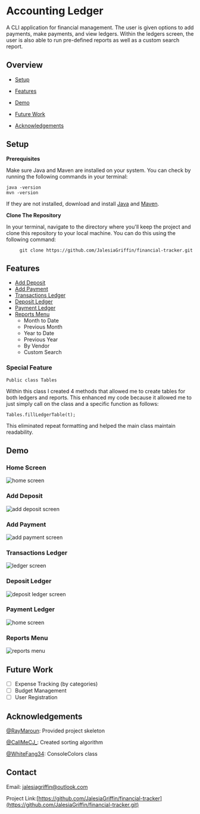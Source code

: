 # Accounting Ledger

A CLI application for financial management. The user is given options to add payments, make payments, and view ledgers. Within the ledgers screen, the user is also able to run pre-defined reports as well as a custom search report.


## Overview

- [Setup](#setup)

- [Features](#features)

- [Demo](#demo)

- [Future Work](#future-work)

- [Acknowledgements](#acknowledgements)

## Setup
**Prerequisites**


Make sure Java and Maven are installed on your system.
You can check by running the following commands in your terminal:

```
java -version  
mvn -version
```
If they are not installed, download and install [Java](https://www.oracle.com/java/technologies/javase-downloads.html) and  [Maven](https://maven.apache.org/download.cgi).

**Clone The Repository**

In your terminal, navigate to the directory where you'll keep the project and clone this repository to your local machine. You can do this using the following command:
```
     git clone https://github.com/JalesiaGriffin/financial-tracker.git
```

## Features
- [Add Deposit](#add-deposit)
- [Add Payment](#add-payment)
- [Transactions Ledger](#transactions-ledger)
- [Deposit Ledger](#deposit-ledger)
- [Payment Ledger](#payment-ledger)
- [Reports Menu](#reports-menu)
  - Month to Date
  - Previous Month
  - Year to Date
  - Previous Year
  - By Vendor
  - Custom Search

### **Special Feature**
```
Public class Tables
```

Within this class I created 4 methods that allowed me to create tables for both
ledgers and reports. This enhanced my code because it allowed me to just
simply call on the class and a specific function as follows:
```
Tables.fillLedgerTable(t);
```
This eliminated repeat formatting and helped the main class maintain readability.
## Demo
### Home Screen
![home screen](imgs/home.gif)
### Add Deposit
![add deposit screen](imgs/add-deposit.gif)
### Add Payment
![add payment screen](imgs/add-payment.gif)
### Transactions Ledger
![ledger screen](imgs/ledger.gif)
### Deposit Ledger
![deposit ledger screen](imgs/deposit-ledger-screen.gif)
### Payment Ledger
![home screen](imgs/payment-ledger.gif)
### Reports Menu
![reports menu](imgs/reports-menu.gif)

## Future Work
- [ ] Expense Tracking (by categories)
- [ ] Budget Management
- [ ] User Registration

## Acknowledgements
[@RayMaroun](https://github.com/RayMaroun): Provided project skeleton

[@CallMeCJ_](https://github.com/CallMeCJUnderscore): Created sorting algorithm

[@WhiteFang34](https://stackoverflow.com/questions/5762491/how-to-print-color-in-console-using-system-out-println#comment6599876_5762502): ConsoleColors class

## Contact
Email: jalesiagriffin@outlook.com

Project Link:[https://github.com/JalesiaGriffin/financial-tracker](https://github.com/JalesiaGriffin/financial-tracker.git)

